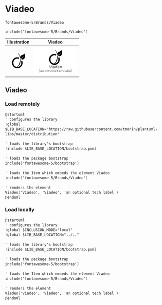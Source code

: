 # Viadeo


```text
fontawesome-5/Brands/Viadeo
```

```text
include('fontawesome-5/Brands/Viadeo')
```



| Illustration | Viadeo |
| :---: | :---: |
| ![illustration for Illustration](../../fontawesome-5/Brands/Viadeo.png) | ![illustration for Viadeo](../../fontawesome-5/Brands/Viadeo.Local.png) |




## Viadeo

### Load remotely
```plantuml
@startuml
' configures the library
!global $LIB_BASE_LOCATION="https://raw.githubusercontent.com/tmorin/plantuml-libs/master/distribution"

' loads the library's bootstrap
!include $LIB_BASE_LOCATION/bootstrap.puml

' loads the package bootstrap
include('fontawesome-5/bootstrap')

' loads the Item which embeds the element Viadeo
include('fontawesome-5/Brands/Viadeo')

' renders the element
Viadeo('Viadeo', 'Viadeo', 'an optional tech label')
@enduml
```

### Load locally
```plantuml
@startuml
' configures the library
!global $INCLUSION_MODE="local"
!global $LIB_BASE_LOCATION="../.."

' loads the library's bootstrap
!include $LIB_BASE_LOCATION/bootstrap.puml

' loads the package bootstrap
include('fontawesome-5/bootstrap')

' loads the Item which embeds the element Viadeo
include('fontawesome-5/Brands/Viadeo')

' renders the element
Viadeo('Viadeo', 'Viadeo', 'an optional tech label')
@enduml
```

